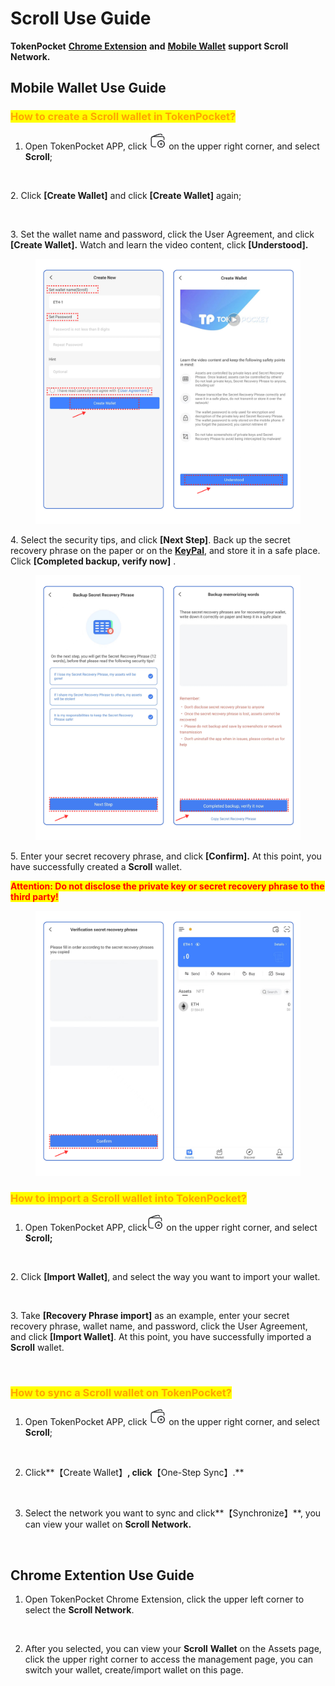 # Scroll Use Guide

**TokenPocket** [**Chrome Extension**](https://extension.tokenpocket.pro/#/) **and** [**Mobile Wallet**](https://www.tokenpocket.pro/en/download/app) **support Scroll Network.**

## **Mobile Wallet Use Guide** <a href="#how-to-create-an-etc-wallet-in-tokenpocket" id="how-to-create-an-etc-wallet-in-tokenpocket"></a>

### <mark style="color:orange;">**How to create a Scroll wallet in TokenPocket?**</mark> <a href="#how-to-create-an-etc-wallet-in-tokenpocket" id="how-to-create-an-etc-wallet-in-tokenpocket"></a>

1. Open TokenPocket APP, click ![](<../../.gitbook/assets/image (57).png>) on the upper right corner, and select **Scroll**;

<figure><img src="../../.gitbook/assets/组 85 (4).png" alt=""><figcaption></figcaption></figure>

2\. Click **\[Create Wallet]**  and click **\[Create Wallet]** again;

<figure><img src="../../.gitbook/assets/组 103.png" alt=""><figcaption></figcaption></figure>

3\. Set the wallet name and password, click the User Agreement, and click **\[Create Wallet].** Watch and learn the video content, click **\[Understood].**

<figure><img src="../../.gitbook/assets/cn 12 (3).png" alt=""><figcaption></figcaption></figure>

4\.  Select the security tips, and click **\[Next Step]**. Back up the secret recovery phrase on the paper or on the [**KeyPal**](https://www.keypal.pro/en/), and store it in a safe place. Click **\[Completed backup, verify now]** .

<figure><img src="../../.gitbook/assets/image (26).png" alt=""><figcaption></figcaption></figure>

5\. Enter your secret recovery phrase, and click **\[Confirm].** At this point, you have successfully created a **Scroll** wallet.

<mark style="color:red;">**Attention: Do not disclose the private key or secret recovery phrase to the third party!**</mark>

<figure><img src="../../.gitbook/assets/3 en 1 (2).png" alt=""><figcaption></figcaption></figure>

### <mark style="color:orange;">**How to import a Scroll wallet into TokenPocket?**</mark> <a href="#how-to-import-an-etc-wallet-into-tokenpocket" id="how-to-import-an-etc-wallet-into-tokenpocket"></a>

1. Open TokenPocket APP, click![](<../../.gitbook/assets/image (8).png>) on the upper right corner, and select **Scroll;**

<figure><img src="../../.gitbook/assets/组 85 (4).png" alt=""><figcaption></figcaption></figure>

2\. Click **\[Import Wallet]**, and select the way you want to import your wallet.

<figure><img src="../../.gitbook/assets/组 106.png" alt=""><figcaption></figcaption></figure>

3\. Take **\[Recovery Phrase import]** as an example, enter your secret recovery phrase, wallet name, and password, click the User Agreement, and click **\[Import Wallet]**. At this point, you have successfully imported a **Scroll** wallet.​​&#x20;

<figure><img src="../../.gitbook/assets/组 83 (2).png" alt=""><figcaption></figcaption></figure>

### <mark style="color:orange;">**How to sync a Scroll wallet on TokenPocket?**</mark> <a href="#how-to-import-an-etc-wallet-into-tokenpocket" id="how-to-import-an-etc-wallet-into-tokenpocket"></a>

1. Open TokenPocket APP, click ![](<../../.gitbook/assets/image (57).png>) on the upper right corner, and select **Scroll**;

<figure><img src="../../.gitbook/assets/组 85 (4).png" alt=""><figcaption></figcaption></figure>

2. Click**【Create Wallet】**, click**【One-Step Sync】.**

<figure><img src="../../.gitbook/assets/组 116 (2).png" alt=""><figcaption></figcaption></figure>

3. Select the network you want to sync and click**【Synchronize】**, you can view your wallet on **Scroll Network.**

<figure><img src="../../.gitbook/assets/组 117 (3).png" alt=""><figcaption></figcaption></figure>

## Chrome Extention Use Guide

1. Open TokenPocket Chrome Extension, click the upper left corner to select the **Scroll Network**.

<figure><img src="../../.gitbook/assets/组 112 (1).png" alt=""><figcaption></figcaption></figure>

2. After you selected, you can view your **Scroll** **Wallet** on the Assets page, click the upper right corner to access the management page, you can switch your wallet, create/import wallet on this page.

<figure><img src="../../.gitbook/assets/组 113 (1).png" alt=""><figcaption></figcaption></figure>
